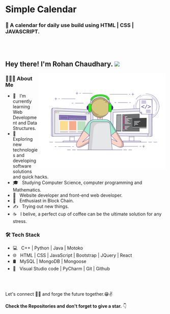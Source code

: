 # Simple Calendar

### 📆 A calendar for daily use build using HTML | CSS | JAVASCRIPT.

<br>
</br>

<h2> Hey there! I'm Rohan Chaudhary. <img src="https://github.com/souvikguria98/souvikguria98/blob/master/Hi.gif" width="25"></h2>
<img align="right" alt="GIF" src="https://raw.githubusercontent.com/devSouvik/devSouvik/master/gif3.gif" width="400"/>

<h3> 👨🏻‍💻 About Me </h3>

- 🔭 &nbsp; I’m currently learning Web Development and Data Structures.
- 🤔 &nbsp; Exploring new technologies and developing software solutions and quick hacks.
- 🎓 &nbsp; Studying Computer Science, computer programming and Mathematics.
- 💼 &nbsp; Website developer and front-end web developer.
- 🌱 &nbsp; Enthusiast in Block Chain.
- ✍️ &nbsp; Trying out new things.
- ☕ &nbsp; I belive, a perfect cup of coffee can be the ultimate solution for any stress. 

<h3>🛠 Tech Stack</h3>

- 💻 &nbsp; C++ | Python | Java | Motoko
- 🌐 &nbsp; HTML | CSS | JavaScript | Bootstrap | JQuery | React
- 🛢 &nbsp; MySQL | MongoDB | Mongoose
- 🔧 &nbsp;  Visual Studio code | PyCharm | Git | Github
<br>
</br>

Let's connect 👨‍💻 and forge the future together.😁✌

**Check the Repositories and don't forget to give a star.** 👇
